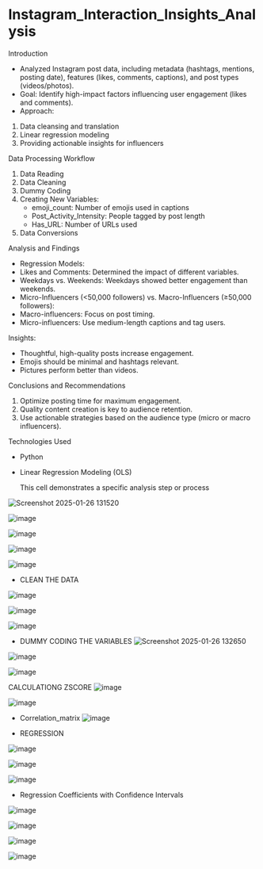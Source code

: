 # Instagram_Interaction_Insights_Analysis

Introduction
- Analyzed Instagram post data, including metadata (hashtags, mentions, posting date), features (likes, comments, captions), and post types (videos/photos).
- Goal: Identify high-impact factors influencing user engagement (likes and comments).
- Approach:
1. Data cleansing and translation
2. Linear regression modeling
3. Providing actionable insights for influencers

Data Processing Workflow
1. Data Reading
2. Data Cleaning
3. Dummy Coding
4. Creating New Variables:
   - emoji_count: Number of emojis used in captions
   - Post_Activity_Intensity: People tagged by post length
   - Has_URL: Number of URLs used
5. Data Conversions

Analysis and Findings
- Regression Models:
- Likes and Comments: Determined the impact of different variables.
- Weekdays vs. Weekends: Weekdays showed better engagement than weekends.
- Micro-Influencers (<50,000 followers) vs. Macro-Influencers (≥50,000 followers):
- Macro-influencers: Focus on post timing.
- Micro-influencers: Use medium-length captions and tag users.

Insights:
- Thoughtful, high-quality posts increase engagement.
- Emojis should be minimal and hashtags relevant.
- Pictures perform better than videos.

Conclusions and Recommendations
1. Optimize posting time for maximum engagement.
2. Quality content creation is key to audience retention.
3. Use actionable strategies based on the audience type (micro or macro influencers).

Technologies Used
- Python
- Linear Regression Modeling (OLS)

  This cell demonstrates a specific analysis step or process
  
![Screenshot 2025-01-26 131520](https://github.com/user-attachments/assets/1713cbb5-7ade-4513-a962-ffee48eac333)

![image](https://github.com/user-attachments/assets/90cec502-c8f6-4c32-8208-b075653d4136)

![image](https://github.com/user-attachments/assets/7b4ce4c4-33ea-4eff-944c-f8af8d77ac9c)

![image](https://github.com/user-attachments/assets/450328d8-81c4-4b22-8c83-4ca8f210bb8e)

![image](https://github.com/user-attachments/assets/66caaaf6-cfda-4b40-ad32-3134900e775c)


- CLEAN THE DATA

![image](https://github.com/user-attachments/assets/cd25a83b-7664-4f51-9de5-77e81feb45b6)

![image](https://github.com/user-attachments/assets/f320c47d-652c-468b-8476-4bb426660ef9)

![image](https://github.com/user-attachments/assets/022a6be3-ae4e-44b8-a3b0-f463a96da5cc)

- DUMMY CODING THE VARIABLES
![Screenshot 2025-01-26 132650](https://github.com/user-attachments/assets/129a3daf-fc2e-435a-a602-727fd4082cc6)

![image](https://github.com/user-attachments/assets/cf5eb3d0-7d00-459c-a9a8-44c97578cb8d)

![image](https://github.com/user-attachments/assets/a13a4889-df2c-4902-be66-57c51954cb00)

CALCULATIONG ZSCORE
![image](https://github.com/user-attachments/assets/cef6d54f-29c1-49c7-b526-1a9728856d94)

![image](https://github.com/user-attachments/assets/b4502233-e396-4c16-b6d5-f9dc2591a115)

- Correlation_matrix
![image](https://github.com/user-attachments/assets/d5d87c50-4634-42d9-bd24-52f61848525b)

- REGRESSION

![image](https://github.com/user-attachments/assets/a8203557-1bfd-42df-bfa6-dcd3790d3576)

![image](https://github.com/user-attachments/assets/335b9645-8353-4a63-83da-e639cfd2d938)

![image](https://github.com/user-attachments/assets/84a0ecec-9de5-4be0-bb63-441183a3a9a3)

- Regression Coefficients with Confidence Intervals

![image](https://github.com/user-attachments/assets/f7fd77f8-f2d9-460e-b82a-81f5a390a4cd)

![image](https://github.com/user-attachments/assets/b466c159-46dd-4781-88fc-474dd351b1ca)

![image](https://github.com/user-attachments/assets/fb81f29e-b092-4e3d-8186-d40fb495789d)

![image](https://github.com/user-attachments/assets/e0d0162f-5a2d-4882-92e2-102816e027b4)









